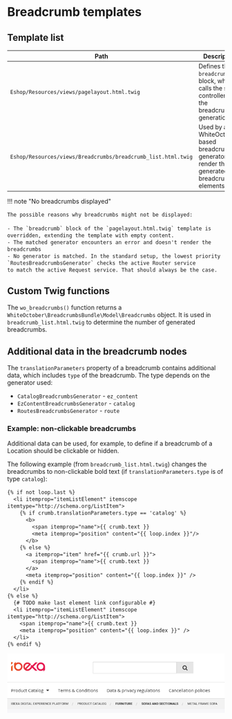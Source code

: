 # Breadcrumb templates

## Template list

| Path  | Description     |
| ----- | --------------- |
| `Eshop/Resources/views/pagelayout.html.twig` | Defines the `breadcrumb` block, which calls the sub-controller for the breadcrumb generation. |
| `Eshop/Resources/views/Breadcrumbs/breadcrumb_list.html.twig` | Used by all WhiteOctober-based breadcrumb generators to render the generated breadcrumbs elements. |

!!! note "No breadcrumbs displayed"

    The possible reasons why breadcrumbs might not be displayed:

    - The `breadcrumb` block of the `pagelayout.html.twig` template is overridden, extending the template with empty content.
    - The matched generator encounters an error and doesn't render the breadcrumbs
    - No generator is matched. In the standard setup, the lowest priority `RoutesBreadcrumbsGenerator` checks the active Router service
    to match the active Request service. That should always be the case.

## Custom Twig functions

The `wo_breadcrumbs()` function returns a `WhiteOctober\BreadcrumbsBundle\Model\Breadcrumbs` object.
It is used in `breadcrumb_list.html.twig` to determine the number of generated breadcrumbs.

## Additional data in the breadcrumb nodes

The `translationParameters` property of a breadcrumb contains additional data,
which includes `type` of the breadcrumb. The type depends on the generator used:

- `CatalogBreadcrumbsGenerator` - `ez_content`
- `EzContentBreadcrumbsGenerator` - `catalog`
- `RoutesBreadcrumbsGenerator` - `route`


### Example: non-clickable breadcrumbs

Additional data can be used, for example, to define if a breadcrumb of a Location should be clickable or hidden.

The following example (from `breadcrumb_list.html.twig`) changes the breadcrumbs to non-clickable bold text (if `translationParameters.type` is of type `catalog`):

``` html+twig
{% if not loop.last %}
  <li itemprop="itemListElement" itemscope itemtype="http://schema.org/ListItem">
    {% if crumb.translationParameters.type == 'catalog' %}
      <b>
        <span itemprop="name">{{ crumb.text }}
        <meta itemprop="position" content="{{ loop.index }}"/>
      </b>
    {% else %}
      <a itemprop="item" href="{{ crumb.url }}">
        <span itemprop="name">{{ crumb.text }}
      </a>
      <meta itemprop="position" content="{{ loop.index }}" />
    {% endif %}
  </li>
{% else %}
  {# TODO make last element link configurable #}
  <li itemprop="itemListElement" itemscope itemtype="http://schema.org/ListItem">
    <span itemprop="name">{{ crumb.text }}
    <meta itemprop="position" content="{{ loop.index }}" />
  </li>
{% endif %}
```

![](../img/breadcrumbs_additional_data.png)
